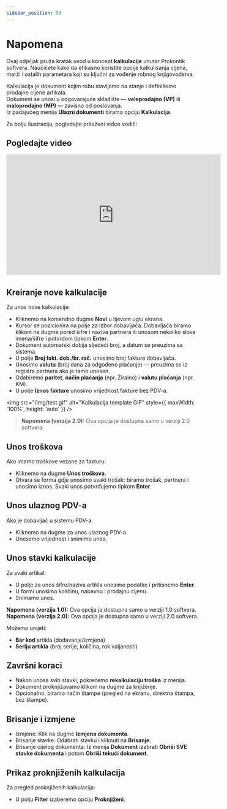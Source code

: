 ```yaml
---
sidebar_position: 99
---
```


# Napomena


Ovaj odjeljak pruža kratak uvod u koncept **kalkulacije** unutar Prokontik softvera. Naučićete kako da efikasno koristite opcije kalkulisanja cijena, marži i ostalih parametara koji su ključni za vođenje robnog knjigovodstva.


Kalkulacija je dokument kojim robu stavljamo na stanje i definišemo prodajne cijene artikala.  
Dokument se unosi u odgovarajuće skladište — **veleprodajno (VP)** ili **maloprodajno (MP)** — zavisno od poslovanja.  
Iz padajućeg menija **Ulazni dokumenti** biramo opciju **Kalkulacija**.

Za bolju ilustraciju, pogledajte priloženi video vodič:

## Pogledajte video

<iframe width="560" height="315" src="https://www.youtube.com/embed/chV68OsnDlQ" 
title="YouTube video player" frameborder="0" allow="accelerometer; autoplay; clipboard-write; encrypted-media; gyroscope; picture-in-picture; web-share" allowfullscreen></iframe>


## Kreiranje nove kalkulacije

Za unos nove kalkulacije:
- Kliknemo na komandno dugme **Novi** u lijevom uglu ekrana.
- Kursor se pozicionira na polje za izbor dobavljača. Dobavljača biramo klikom na dugme pored šifre i naziva partnera ili unosom nekoliko slova imena/šifre i potvrdom tipkom **Enter**.
- Dokument automatski dobija sljedeći broj, a datum se preuzima sa sistema.
- U polje **Broj fakt. dob./br. rač.** unosimo broj fakture dobavljača.
- Unosimo **valutu** (broj dana za odgođeno plaćanje) — preuzima se iz registra partnera ako je tamo unesen.
- Odabiremo **paritet**, **način plaćanja** (npr. Žiralno) i **valutu plaćanja** (npr. KM).
- U polje **Iznos fakture** unosimo vrijednost fakture bez PDV-a.


<img
  src="/img/test.gif"
  alt="Kalkulacija template GIF"
  style={{ maxWidth: '100%', height: 'auto' }}
/>



> **Napomena (verzija 2.0):** Ova opcija je dostupna samo u verziji 2.0 softvera.
## Unos troškova

Ako imamo troškove vezane za fakturu:
- Kliknemo na dugme **Unos troškova**.
- Otvara se forma gdje unosimo svaki trošak: biramo trošak, partnera i unosimo iznos. Svaki unos potvrđujemo tipkom **Enter**.

## Unos ulaznog PDV-a

Ako je dobavljač u sistemu PDV-a:
- Kliknemo na dugme za unos ulaznog PDV-a.
- Unesemo vrijednost i snimimo unos.

## Unos stavki kalkulacije

Za svaki artikal:
- U polje za unos šifre/naziva artikla unosimo podatke i pritisnemo **Enter**.
- U formi unosimo količinu, nabavnu i prodajnu cijenu.
- Snimamo unos.

<div style={{
  padding: '0.8em',
  background: '#fff8e1',
  borderLeft: '4px solid #f39c12',
  margin: '0.5em 0'
}}>
  <strong>Napomena (verzija 1.0):</strong> Ova opcija je dostupna samo u verziji 1.0 softvera.
</div>

<div style={{
  padding: '0.8em',
  background: '#eaf4fb',
  borderLeft: '4px solid #2980b9',
  margin: '0.5em 0'
}}>
  <strong>Napomena (verzija 2.0):</strong> Ova opcija je dostupna samo u verziji 2.0 softvera.
</div>


Možemo unijeti:
- **Bar kod** artikla (dodavanje/izmjena)
- **Seriju artikla** (broj serije, količina, rok valjanosti)

## Završni koraci

- Nakon unosa svih stavki, pokrećemo **rekalkulaciju troška** iz menija.
- Dokument proknjižavamo klikom na dugme za knjiženje.
- Opcionalno, biramo način štampe (pregled na ekranu, direktna štampa, bez štampe).

## Brisanje i izmjene

- Izmjene: Klik na dugme **Izmjena dokumenta**.
- Brisanje stavke: Odabrati stavku i kliknuti na **Brisanje**.
- Brisanje cijelog dokumenta: Iz menija **Dokument** izabrati **Obriši SVE stavke dokumenta** i potom **Obriši tekući dokument**.

## Prikaz proknjiženih kalkulacija

Za pregled proknjiženih kalkulacija:
- U polju **Filter** izaberemo opciju **Proknjiženi**.
